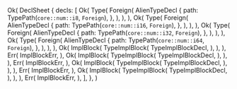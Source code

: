 Ok(
    DeclSheet {
        decls: [
            Ok(
                Type(
                    Foreign(
                        AlienTypeDecl {
                            path: TypePath(`core::num::i8`, `Foreign`),
                        },
                    ),
                ),
            ),
            Ok(
                Type(
                    Foreign(
                        AlienTypeDecl {
                            path: TypePath(`core::num::i16`, `Foreign`),
                        },
                    ),
                ),
            ),
            Ok(
                Type(
                    Foreign(
                        AlienTypeDecl {
                            path: TypePath(`core::num::i32`, `Foreign`),
                        },
                    ),
                ),
            ),
            Ok(
                Type(
                    Foreign(
                        AlienTypeDecl {
                            path: TypePath(`core::num::i64`, `Foreign`),
                        },
                    ),
                ),
            ),
            Ok(
                ImplBlock(
                    TypeImplBlock(
                        TypeImplBlockDecl,
                    ),
                ),
            ),
            Err(
                ImplBlockErr,
            ),
            Ok(
                ImplBlock(
                    TypeImplBlock(
                        TypeImplBlockDecl,
                    ),
                ),
            ),
            Err(
                ImplBlockErr,
            ),
            Ok(
                ImplBlock(
                    TypeImplBlock(
                        TypeImplBlockDecl,
                    ),
                ),
            ),
            Err(
                ImplBlockErr,
            ),
            Ok(
                ImplBlock(
                    TypeImplBlock(
                        TypeImplBlockDecl,
                    ),
                ),
            ),
            Err(
                ImplBlockErr,
            ),
        ],
    },
)